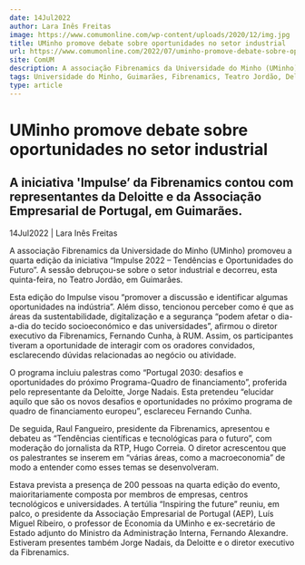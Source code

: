 ```yaml
---
date: 14Jul2022
author: Lara Inês Freitas
image: https://www.comumonline.com/wp-content/uploads/2020/12/img.jpg
title: UMinho promove debate sobre oportunidades no setor industrial
url: https://www.comumonline.com/2022/07/uminho-promove-debate-sobre-oportunidades-no-setor-industrial/
site: ComUM
description: A associação Fibrenamics da Universidade do Minho (UMinho) promoveu a quarta edição da iniciativa “Impulse 2022 – Tendências e Oportunidades do Futuro”.
tags: Universidade do Minho, Guimarães, Fibrenamics, Teatro Jordão, Deloitte, Associação Empresarial de Portugal
type: article
---
```



# UMinho promove debate sobre oportunidades no setor industrial

## A iniciativa 'Impulse’ da Fibrenamics contou com representantes da Deloitte e da Associação Empresarial de Portugal, em Guimarães.

14Jul2022 | Lara Inês Freitas

A associação Fibrenamics da Universidade do Minho (UMinho) promoveu a quarta edição da iniciativa “Impulse 2022 – Tendências e Oportunidades do Futuro”. A sessão debruçou-se sobre o setor industrial e decorreu, esta quinta-feira, no Teatro Jordão, em Guimarães.

Esta edição do Impulse visou “promover a discussão e identificar algumas oportunidades na indústria”. Além disso, tencionou perceber como é que as áreas da sustentabilidade, digitalização e a segurança “podem afetar o dia-a-dia do tecido socioeconómico e das universidades”, afirmou o diretor executivo da Fibrenamics, Fernando Cunha, à RUM. Assim, os participantes tiveram a oportunidade de interagir com os oradores convidados, esclarecendo dúvidas relacionadas ao negócio ou atividade.

O programa incluiu palestras como “Portugal 2030: desafios e oportunidades do próximo Programa-Quadro de financiamento”, proferida pelo representante da Deloitte, Jorge Nadais. Esta pretendeu “elucidar aquilo que são os novos desafios e oportunidades no próximo programa de quadro de financiamento europeu”, esclareceu Fernando Cunha.

De seguida, Raul Fangueiro, presidente da Fibrenamics, apresentou e debateu as “Tendências científicas e tecnológicas para o futuro”, com moderação do jornalista da RTP, Hugo Correia. O diretor acrescentou que os palestrantes se inserem em “várias áreas, como a macroeconomia” de modo a entender como esses temas se desenvolveram.

Estava prevista a presença de 200 pessoas na quarta edição do evento, maioritariamente composta por membros de empresas, centros tecnológicos e universidades. A tertúlia “Inspiring the future” reuniu, em palco, o presidente da Associação Empresarial de Portugal (AEP), Luís Miguel Ribeiro, o professor de Economia da UMinho e ex-secretário de Estado adjunto do Ministro da Administração Interna, Fernando Alexandre. Estiveram presentes também Jorge Nadais, da Deloitte e o diretor executivo da Fibrenamics.

